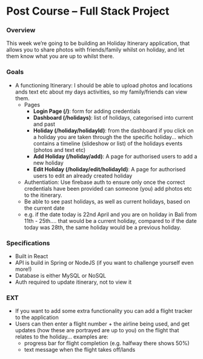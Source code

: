 # Post Course – Full Stack Project

### Overview

This week we’re going to be building an Holiday Itinerary application, that allows you to share photos with friends/family whilst on holiday, and let them know what you are up to whilst there.

### Goals

- A functioning Itinerary: I should be able to upload photos and locations ands text etc about my days activities, so my family/friends can view them.
  - Pages
    - **Login Page (/)**: form for adding credentials
    - **Dashboard (/holidays)**: list of holidays, categorised into current and past
    - **Holiday (/holiday/holidayId)**: from the dashboard if you click on a holiday you are taken through the the specific holiday... which contains a timeline (slideshow or list) of the holidays events (photos and text etc)
    - **Add Holiday (/holiday/add)**: A page for authorised users to add a new holiday
    - **Edit Holiday (/holiday/edit/holidayId)**: A page for authorised users to edit an already created holiday
  - Authentiation: Use firebase auth to ensure only once the correct credentials have been provided can someone (you) add photos etc to the itinerary.
  - Be able to see past holidays, as well as current holidays, based on the current date
  - e.g. if the date today is 22nd April and you are on holiday in Bali from 11th - 25th.... that would be a current holiday, compared to if the date today was 28th, the same holiday would be a previous holiday.

### Specifications 

- Built in React
- API is build in Spring or NodeJS (if you want to challenge yourself even more!)
- Database is either MySQL or NoSQL
- Auth required to update itinerary, not to view it

### EXT

- If you want to add some extra functionality you can add a flight tracker to the application
- Users can then enter a flight number + the airline being used, and get updates (how these are portrayed are up to you) on the flight that relates to the holiday... examples are:
  - progress bar for flight completion (e.g. halfway there shows 50%)
  - text message when the flight takes off/lands
